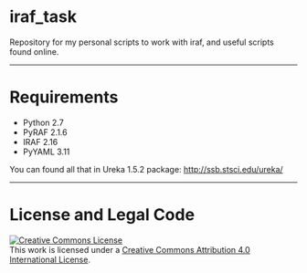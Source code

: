 # iraf_task

Repository for my personal scripts to work with iraf, and useful scripts found online.

___
# Requirements

- Python 2.7
- PyRAF 2.1.6
- IRAF 2.16
- PyYAML 3.11

You can found all that in Ureka 1.5.2 package: http://ssb.stsci.edu/ureka/

___
# License and Legal Code

<a rel="license" href="http://creativecommons.org/licenses/by/4.0/"><img alt="Creative Commons License" style="border-width:0" src="https://i.creativecommons.org/l/by/4.0/88x31.png" /></a><br />This work is licensed under a <a rel="license" href="http://creativecommons.org/licenses/by/4.0/">Creative Commons Attribution 4.0 International License</a>.
